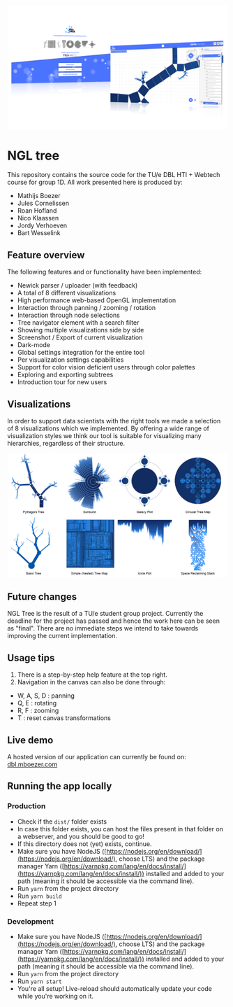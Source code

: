![Image missing: NGL Tree product image](src/assets/images/product-promo.png "NGL Tree product image")

# NGL tree
This repository contains the source code for the TU/e DBL HTI + Webtech course for group 1D.
All work presented here is produced by:
- Mathijs Boezer
- Jules Cornelissen
- Roan Hofland
- Nico Klaassen
- Jordy Verhoeven
- Bart Wesselink

## Feature overview
The following features and or functionality have been implemented:
- Newick parser / uploader (with feedback)
- A total of 8 different visualizations
- High performance web-based OpenGL implementation
- Interaction through panning / zooming / rotation
- Interaction through node selections
- Tree navigator element with a search filter
- Showing multiple visualizations side by side
- Screenshot / Export of current visualization
- Dark-mode
- Global settings integration for the entire tool
- Per visualization settings capabilities
- Support for color vision deficient users through color palettes
- Exploring and exporting subtrees
- Introduction tour for new users

## Visualizations
In order to support data scientists with the right tools we made a selection of 8 visualizations which we implemented. By offering a wide range of visualization styles we think our tool is suitable for visualizing many hierarchies, regardless of their structure.

![Image missing: All available visualizations](src/assets/images/readme-all_visualizations.png "All available visualizations")

## Future changes
NGL Tree is the result of a TU/e student group project. Currently the deadline for the project has passed and hence the work here can be seen as "final". There are no immediate steps we intend to take towards improving the current implementation.

## Usage tips
1. There is a step-by-step help feature at the top right.
2. Navigation in the canvas can also be done through:
 - W, A, S, D : panning
 - Q, E : rotating
 - R, F : zooming
 - T : reset canvas transformations

## Live demo
A hosted version of our application can currently be found on: [dbl.mboezer.com](http://dbl.mboezer.com)

## Running the app locally
### Production
- Check if the `dist/` folder exists
- In case this folder exists, you can host the files present in that folder on a webserver, and you should be good to go!
- If this directory does not (yet) exists, continue.
- Make sure you have NodeJS ([https://nodejs.org/en/download/](https://nodejs.org/en/download/), choose LTS) and the package manager Yarn ([https://yarnpkg.com/lang/en/docs/install/](https://yarnpkg.com/lang/en/docs/install/)) installed and added to your path (meaning it should be accessible via the command line).
- Run `yarn` from the project directory
- Run `yarn build`
- Repeat step 1

### Development
- Make sure you have NodeJS ([https://nodejs.org/en/download/](https://nodejs.org/en/download/), choose LTS) and the package manager Yarn ([https://yarnpkg.com/lang/en/docs/install/](https://yarnpkg.com/lang/en/docs/install/)) installed and added to your path (meaning it should be accessible via the command line).
- Run `yarn` from the project directory
- Run `yarn start`
- You're all setup! Live-reload should automatically update your code while you're working on it.
